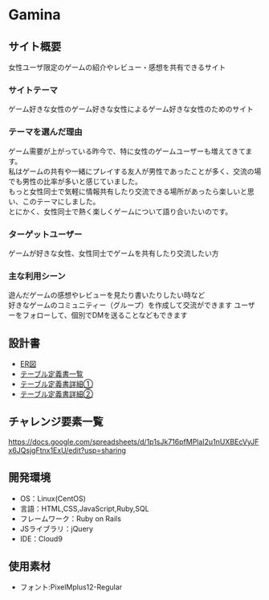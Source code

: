 # Gamina  
## サイト概要  
女性ユーザ限定のゲームの紹介やレビュー・感想を共有できるサイト 
  
### サイトテーマ  
ゲーム好きな女性のゲーム好きな女性によるゲーム好きな女性のためのサイト 
  
### テーマを選んだ理由  
ゲーム需要が上がっている昨今で、特に女性のゲームユーザーも増えてきてます。  
私はゲームの共有や一緒にプレイする友人が男性であったことが多く、交流の場でも男性の比率が多いと感じていました。  
もっと女性同士で気軽に情報共有したり交流できる場所があったら楽しいと思い、このテーマにしました。  
とにかく、女性同士で熱く楽しくゲームについて語り合いたいのです。

### ターゲットユーザー  
ゲームが好きな女性、女性同士でゲームを共有したり交流したい方
  
### 主な利用シーン  
遊んだゲームの感想やレビューを見たり書いたりしたい時など  
好きなゲームのコミュニティー（グループ）を作成して交流ができます 
ユーザーをフォローして、個別でDMを送ることなどもできます
  
## 設計書  
* [ER図](https://github.com/lmq95/Gamina/blob/main/app/assets/document_image/Gamina_ER.png)
* [テーブル定義書一覧](https://github.com/lmq95/Gamina/blob/main/app/assets/document_image/Gamina_table.png)
* [テーブル定義書詳細①](https://github.com/lmq95/Gamina/blob/main/app/assets/document_image/Gamina_table2.jpg)
* [テーブル定義書詳細②](https://github.com/lmq95/Gamina/blob/main/app/assets/document_image/Gamina_table3.jpg)　　
  
  
## チャレンジ要素一覧  
https://docs.google.com/spreadsheets/d/1p1sJk716pfMPlaI2u1nUXBEcVyJFx6JQsjgFtnx1ExU/edit?usp=sharing  
  
  
## 開発環境  
* OS：Linux(CentOS)  
* 言語：HTML,CSS,JavaScript,Ruby,SQL  
* フレームワーク：Ruby on Rails  
* JSライブラリ：jQuery  
* IDE：Cloud9  
  
  
## 使用素材  
* フォント:PixelMplus12-Regular
  
